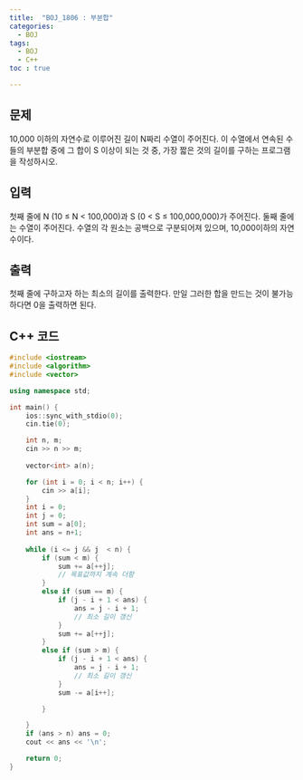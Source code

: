 ```yaml
---
title:  "BOJ_1806 : 부분합"
categories: 
  - BOJ
tags:
  - BOJ
  - C++
toc : true

---
```



## 문제

10,000 이하의 자연수로 이루어진 길이 N짜리 수열이 주어진다. 이 수열에서 연속된 수들의 부분합 중에 그 합이 S 이상이 되는 것 중, 가장 짧은 것의 길이를 구하는 프로그램을 작성하시오.


## 입력

첫째 줄에 N (10 ≤ N < 100,000)과 S (0 < S ≤ 100,000,000)가 주어진다. 둘째 줄에는 수열이 주어진다. 수열의 각 원소는 공백으로 구분되어져 있으며, 10,000이하의 자연수이다.

## 출력

첫째 줄에 구하고자 하는 최소의 길이를 출력한다. 만일 그러한 합을 만드는 것이 불가능하다면 0을 출력하면 된다.



## C++ 코드
```c++
#include <iostream>
#include <algorithm>
#include <vector>

using namespace std;

int main() {
	ios::sync_with_stdio(0);
	cin.tie(0);

	int n, m;
	cin >> n >> m;
	
	vector<int> a(n);

	for (int i = 0; i < n; i++) {
		cin >> a[i];
	}
	int i = 0;
	int j = 0;
	int sum = a[0];
	int ans = n+1;
	
	while (i <= j && j  < n) {
		if (sum < m) {
			sum += a[++j];
			// 목표값까지 계속 더함
		}
		else if (sum == m) {
			if (j - i + 1 < ans) {
				ans = j - i + 1;
				// 최소 길이 갱신
			}				
			sum += a[++j];		
		}
		else if (sum > m) {
			if (j - i + 1 < ans) {
				ans = j - i + 1;
				// 최소 길이 갱신
			}
			sum -= a[i++];

		}

	}
	if (ans > n) ans = 0;
	cout << ans << '\n';

	return 0;
}

```

